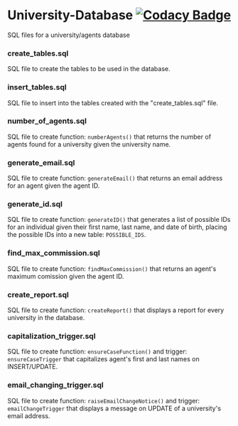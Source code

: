 # University-Database [![Codacy Badge](https://api.codacy.com/project/badge/Grade/23a219c1eeaa4e27a3217e5424d84f3a)](https://www.codacy.com/app/arkdevelop/University-Database?utm_source=github.com&amp;utm_medium=referral&amp;utm_content=arkdevelop/University-Database&amp;utm_campaign=Badge_Grade)
SQL files for a university/agents database

<h3>create_tables.sql</h3>
SQL file to create the tables to be used in the database.

<h3>insert_tables.sql</h3>
SQL file to insert into the tables created with the "create_tables.sql" file.

<h3>number_of_agents.sql</h3>
SQL file to create function: <code>numberAgents()</code> that returns the number of agents found for a university given the university name.

<h3>generate_email.sql</h3>
SQL file to create function: <code>generateEmail()</code> that returns an email address for an agent given the agent ID.

<h3>generate_id.sql</h3>
SQL file to create function: <code>generateID()</code> that generates a list of possible IDs for an individual given their first name, last name, and date of birth, placing the possible IDs into a new table: <code>POSSIBLE_IDS</code>.

<h3>find_max_commission.sql</h3>
SQL file to create function: <code>findMaxCommission()</code> that returns an agent's maximum comission given the agent ID.

<h3>create_report.sql</h3>
SQL file to create function: <code>createReport()</code> that displays a report for every university in the database.

<h3>capitalization_trigger.sql</h3>
SQL file to create function: <code>ensureCaseFunction()</code> and trigger: <code>ensureCaseTrigger</code> that capitalizes agent's first and last names on INSERT/UPDATE.

<h3>email_changing_trigger.sql</h3>
SQL file to create function: <code>raiseEmailChangeNotice()</code> and trigger: <code>emailChangeTrigger</code> that displays a message on UPDATE of a university's email address.
